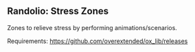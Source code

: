 ## Randolio: Stress Zones

Zones to relieve stress by performing animations/scenarios.

Requirements: https://github.com/overextended/ox_lib/releases
